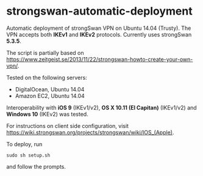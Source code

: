 # strongswan-automatic-deployment
Automatic deployment of strongSwan VPN on Ubuntu 14.04 (Trusty). The VPN accepts both **IKEv1** and **IKEv2** protocols. Currently uses strongSwan **5.3.5**.

The script is partially based on https://www.zeitgeist.se/2013/11/22/strongswan-howto-create-your-own-vpn/.

Tested on the following servers:

* DigitalOcean, Ubuntu 14.04
* Amazon EC2, Ubuntu 14.04

Interoperability with **iOS 9** (IKEv1/v2), **OS X 10.11 (El Capitan)** (IKEv1/v2) and **Windows 10** (IKEv2) was tested.

For instructions on client side configuration, visit https://wiki.strongswan.org/projects/strongswan/wiki/IOS_(Apple).

To deploy, run
```
sudo sh setup.sh
```
and follow the prompts.
